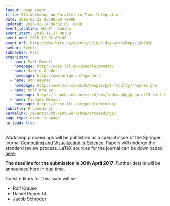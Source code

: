 ```yaml
---
layout: page_event
title: 5th Workshop on Parallel-in-Time Integration
date: 2016-02-23 00:00:00 +0000
updated: 2016-02-24 08:32:00 +0100
event_location: Banff, Canada
event_start: 2016-11-27 00:00
event_end: 2016-12-02 00:00
event_url: http://www.birs.ca/events/2016/5-day-workshops/16w5030
navbar: Events
subnavbar: Past
organizers:
  - name: Matt Emmett
    homepage: http://ccse.lbl.gov/people/emmett/
  - name: Martin Gander
    homepage: http://www.unige.ch/~gander/
  - name: Ron Haynes
    homepage: http://www.mun.ca/math/people/ppl-faculty/rhaynes.php
  - name: Rolf Krause
    homepage: http://icsweb.inf.unisi.ch/cms/index.php/people/23-rolf-krause.html
  - name: Michael Minion
    homepage: https://ccse.lbl.gov/people/minion/
subtitle: Proceedings
permalink: /events/5th-pint-workshop/proceedings/
page_type: event_subpage
no_lead: true
---
```


Workshop proceedings will be published as a special issue of the Springer journal [Computing and Visualization in Science](http://link.springer.com/journal/791). Papers will undergo the standard review process. LaTeX sources for the journal can be downloaded [here](https://www.ctan.org/tex-archive/macros/latex/contrib/springer/svjour/cvs?lang=de).

**The deadline for the submission is 30th April 2017**. Further details will be announced here in due time.

Guest editors for this issue will be

 - Rolf Krause
 - Daniel Ruprecht
 - Jacob Schroder